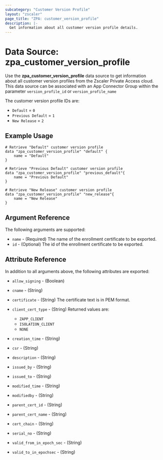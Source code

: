 ```yaml
---
subcategory: "Customer Version Profile"
layout: "zscaler"
page_title: "ZPA: customer_version_profile"
description: |-
  Get information about all customer version profile details.
---
```


# Data Source: zpa_customer_version_profile

Use the **zpa_customer_version_profile** data source to get information about all customer version profiles from the Zscaler Private Access cloud. This data source can be associated with an App Connector Group within the parameter `version_profile_id` or `version_profile_name`

The customer version profile IDs are:

* `Default` = `0`
* `Previous Default` = `1`
* `New Release` = `2`

## Example Usage

```hcl
# Retrieve "Default" customer version profile
data "zpa_customer_version_profile" "default" {
    name = "Default"
}

# Retrieve "Previous Default" customer version profile
data "zpa_customer_version_profile" "previous_default"{
    name = "Previous Default"
}

# Retrieve "New Release" customer version profile
data "zpa_customer_version_profile" "new_release"{
    name = "New Release"
}
```

## Argument Reference

The following arguments are supported:

* `name` - (Required) The name of the enrollment certificate to be exported.
* `id` - (Optional) The id of the enrollment certificate to be exported.

## Attribute Reference

In addition to all arguments above, the following attributes are exported:

* `allow_signing` - (Boolean)
* `cname` - (String)
* `certificate` - (String) The certificate text is in PEM format.
* `client_cert_type` - (String) Returned values are:
  * `ZAPP_CLIENT`
  * `ISOLATION_CLIENT`
  * `NONE`

* `creation_time` - (String)
* `csr` - (String)
* `description` - (String)
* `issued_by` - (String)
* `issued_to` - (String)
* `modified_time` - (String)
* `modifiedby` - (String)
* `parent_cert_id` - (String)
* `parent_cert_name` - (String)
* `cert_chain` - (String)
* `serial_no` - (String)
* `valid_from_in_epoch_sec` - (String)
* `valid_to_in_epochsec` - (String)
